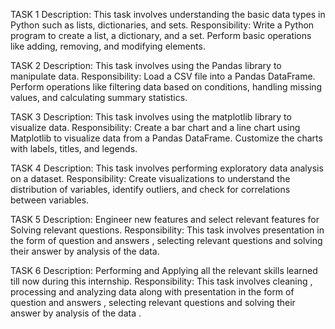 TASK 1
Description:
This task involves understanding the basic data types in Python such as lists, dictionaries, and sets.
Responsibility:
Write a Python program to create a list, a dictionary, and a set. Perform basic operations like adding, removing, and modifying elements.

TASK 2
Description:
This task involves using the Pandas library to manipulate data.
Responsibility:
Load a CSV file into a Pandas DataFrame. Perform operations like filtering data based on conditions, handling missing values, and calculating summary
statistics.

TASK 3
Description:
This task involves using the matplotlib library to visualize data.
Responsibility:
Create a bar chart and a line chart using Matplotlib to visualize data from a Pandas DataFrame. Customize the charts with labels, titles, and legends.

TASK 4 
Description:
This task involves performing exploratory data analysis on a dataset.
Responsibility:
Create visualizations to understand the distribution of variables, identify outliers, and check for correlations between variables.

TASK 5
Description:
Engineer new features and select relevant features for Solving relevant questions.
Responsibility:
This task involves presentation in the form of question and answers , selecting relevant questions and solving their answer by analysis of the data.

TASK 6
Description:
Performing and Applying all the relevant skills learned till now during this internship.
Responsibility:
This task involves cleaning , processing and analyzing data along with presentation in the form of question and answers , selecting relevant questions and solving their answer by analysis of the data .

